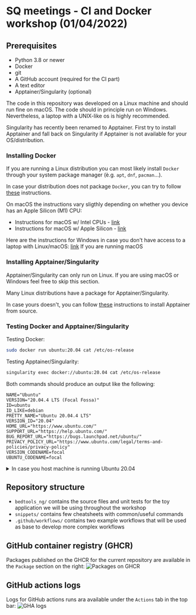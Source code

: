 # SQ meetings - CI and Docker workshop (01/04/2022)

## Prerequisites

- Python 3.8 or newer
- Docker
- git
- A GitHub account (required for the CI part)
- A text editor
- Apptainer/Singularity (optional)

The code in this repository was developed on a Linux machine and should run fine on macOS.
The code should in principle run on Windows. Nevertheless, a laptop with a UNIX-like os is highly recommended.

Singularity has recently been renamed to Apptainer. First try to install Apptainer and fall back on Singularity if Apptainer is not available for your OS/distribution.

### Installing Docker

If you are running a Linux distribution you can most likely install `Docker` through your system package manager (è.g. `apt`, `dnf`, `pacman`...).

In case your distribution does not package `Docker`, you can try to follow [these](https://docs.docker.com/engine/install/#other-linux-distributions) instructions.

On macOS the instructions vary sligthly depending on whether you device has an Apple Silicon (M1) CPU:
- Instructions for macOS w/ Intel CPUs - [link](https://docs.docker.com/desktop/mac/install/#mac-with-intel-chip)
- Instructions for macOS w/ Apple Silicon - [link](https://docs.docker.com/desktop/mac/install/#mac-with-apple-silicon)

Here are the instructions for Windows in case you don't have access to a laptop with Linux/macOS: [link](https://docs.docker.com/desktop/windows/install/)
If you are running macOS

### Installing Apptainer/Singularity
Apptainer/Singularity can only run on Linux. If you are using macOS or Windows feel free to skip this section.

Many Linux distributions have a package for Apptainer/Singularity.

In case yours doesn't, you can follow [these](https://github.com/apptainer/apptainer/blob/main/INSTALL.md) instructions to install Apptainer from source.

### Testing Docker and Apptainer/Singularity

Testing Docker:
```bash
sudo docker run ubuntu:20.04 cat /etc/os-release
```
Testing Apptainer/Singularity:
```bash
singularity exec docker://ubuntu:20.04 cat /etc/os-release
```

Both commands should produce an output like the following:
```
NAME="Ubuntu"
VERSION="20.04.4 LTS (Focal Fossa)"
ID=ubuntu
ID_LIKE=debian
PRETTY_NAME="Ubuntu 20.04.4 LTS"
VERSION_ID="20.04"
HOME_URL="https://www.ubuntu.com/"
SUPPORT_URL="https://help.ubuntu.com/"
BUG_REPORT_URL="https://bugs.launchpad.net/ubuntu/"
PRIVACY_POLICY_URL="https://www.ubuntu.com/legal/terms-and-policies/privacy-policy"
VERSION_CODENAME=focal
UBUNTU_CODENAME=focal
```

<details>
<summary>In case you host machine is running Ubuntu 20.04</summary>

If your host machine is running Ubuntu 20.04, you can try to run the above commands with `fedora:36` instead of `ubuntu:20.04`
In this case the output should looke like this:

```
NAME="Fedora Linux"
VERSION="36 (Container Image Prerelease)"
ID=fedora
VERSION_ID=36
VERSION_CODENAME=""
PLATFORM_ID="platform:f36"
PRETTY_NAME="Fedora Linux 36 (Container Image Prerelease)"
ANSI_COLOR="0;38;2;60;110;180"
LOGO=fedora-logo-icon
CPE_NAME="cpe:/o:fedoraproject:fedora:36"
HOME_URL="https://fedoraproject.org/"
DOCUMENTATION_URL="https://docs.fedoraproject.org/en-US/fedora/f36/system-administrators-guide/"
SUPPORT_URL="https://ask.fedoraproject.org/"
BUG_REPORT_URL="https://bugzilla.redhat.com/"
REDHAT_BUGZILLA_PRODUCT="Fedora"
REDHAT_BUGZILLA_PRODUCT_VERSION=36
REDHAT_SUPPORT_PRODUCT="Fedora"
REDHAT_SUPPORT_PRODUCT_VERSION=36
PRIVACY_POLICY_URL="https://fedoraproject.org/wiki/Legal:PrivacyPolicy"
VARIANT="Container Image"
VARIANT_ID=container
```
</details>

## Repository structure

- `bedtools_ng/` contains the source files and unit tests for the toy application we will be using throughout the workshop
- `snippets/` contains few cheatsheets with common/useful commands
- `.github/workflows/` contains two example workflows that will be used as base to develop more complex workflows

## GitHub container registry (GHCR)
Packages published on the GHCR for the current repository are available in the `Package` section on the right:
![Packages on GHCR](https://user-images.githubusercontent.com/71787608/161065501-698480a5-692a-496e-b9b1-5de87bed4cb0.png)


## GitHub actions logs
Logs for GitHub actions runs ara available under the `Actions` tab in the top bar:
![GHA logs](https://user-images.githubusercontent.com/71787608/161066083-fa4956a3-662c-4e10-adae-899beb8bca38.png)
